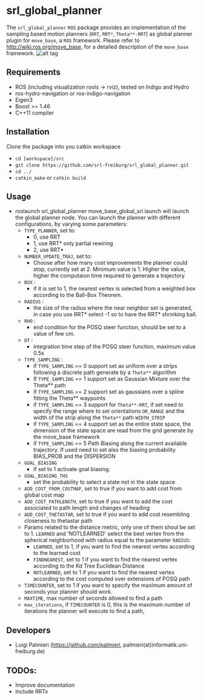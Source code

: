 # srl_global_planner
The `srl_global_planner` `ROS` package provides an implementation of the sampling based motion planners (`RRT`, `RRT*`, `Theta**-RRT`) as global planner plugin for `move_base`, a `ROS` framework. Please refer to http://wiki.ros.org/move_base, for a detailed description of the `move_base` framework.
![alt tag](http://www2.informatik.uni-freiburg.de/~palmieri/pages/images/FSR15.png)

## Requirements
* ROS (including visualization rools -> rviz), tested on Indigo and Hydro
* ros-hydro-navigation or ros-indigo-navigation
* Eigen3
* Boost >= 1.46
* C++11 compiler

## Installation

Clone the package into you catkin workspace
- `cd [workspace]/src`
- `git clone https://github.com/srl-freiburg/srl_global_planner.git`
- `cd ../`
- `catkin_make` or `catkin build`



## Usage
- roslaunch srl_global_planner move_base_global_srl.launch will launch the global planner node. You can launch the planner with different configurations, by varying some parameters:
  - `TYPE_PLANNER`, set to:
    - 0, use RRT
    - 1, use RRT* only partial rewiring
    - 2, use RRT*
  - `NUMBER_UPDATE_TRAJ`, set to:
    - Choose after how many cost improvements the planner could stop, currently set at 2. Minimum value is 1. Higher the value, higher the computaion time required to generate a trajectory
  - `BOX` :
    - if it is set to 1, the nearest vertex is selected from a weighted box according to the Ball-Box Theorem.
  - `RADIUS` :
    - the size of the radius where the near neighbor set is generated, in case you use RRT* select -1 so to have the RRT* shrinking ball.
  - `RHO` :
    - end condition for the POSQ steer function, should be set to a value of few cm.
  - `DT` :
    - integration time step of the POSQ steer function, maximum value 0.5s
  - `TYPE_SAMPLING` :
    - if `TYPE_SAMPLING` == 0 support set as uniform over a strips following a discrete path generate by a `Theta**` algorithm
    - If `TYPE_SAMPLING` == 1 support set as Gaussian Mixture over the Theta** path
    - if `TYPE_SAMPLING` == 2 support set as gaussians over a spline fitting the Theta** waypoints
    - if `TYPE_SAMPLING` == 3 support for `Theta**-RRT`, if set need to specify the range where to set orientations `OR_RANGE` and the width of the strip along the `Theta**` path `WIDTH_STRIP`
    - if `TYPE_SAMPLING` == 4 support set as the entire state space, the dimension of the state space are read from the grid generate by the move_base framework
    - if `TYPE_SAMPLING` == 5 Path Biasing along the current available trajectory. If used need to set also the biasing probability BIAS_PROB and the DISPERSION
  - `GOAL_BIASING`
    - if set to 1 activate goal biasing.
  - `GOAL_BIASING_THS`
    - set the probability to select a state not in the state space
  - `ADD_COST_FROM_COSTMAP`, set to true if you want to add cost from global cost map
  - `ADD_COST_PATHLENGTH`, set to true if you want to add the cost associated to path length and changes of heading
  - `ADD_COST_THETASTAR`, set to true if you want to add cost resembling closeness to thetastar path
  - Params related to the distance metric, only one of them shoul be set to 1. `LEARNED` and 'NOTLEARNED' select the best vertex from the spherical neighborhood with radius equal to the parameter `RADIUS`:
    - `LEARNED`, set to 1, if you want to find the nearest vertex according to the learned cost
    - `FINDNEAREST`, set to 1 if you want to find the nearest vertex according to the Kd Tree Euclidean Distance
    - `NOTLEARNED`, set to 1 if you want to find the nearest vertex according to the cost computed over extensions of POSQ path
  - `TIMECOUNTER`, set to 1 if you want to specify the maximum amount of seconds your planner should work.
  - `MAXTIME`, max number of seconds allowed to find a path
  - `max_iterations`, if `TIMECOUNTER` is 0, this is the maximum number of iterations the planner will execute to find a path,


## Developers
* Luigi Palmieri (https://github.com/palmieri, palmieri(at)informatik.uni-freiburg.de)

## TODOs:
* Improve documentation
* Include RRTx
